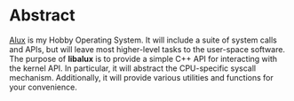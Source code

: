 # Abstract

[Alux](https://github.com/unixpickle/alux) is my Hobby Operating System. It will include a suite of system calls and APIs, but will leave most higher-level tasks to the user-space software. The purpose of **libalux** is to provide a simple C++ API for interacting with the kernel API. In particular, it will abstract the CPU-specific syscall mechanism. Additionally, it will provide various utilities and functions for your convenience.

